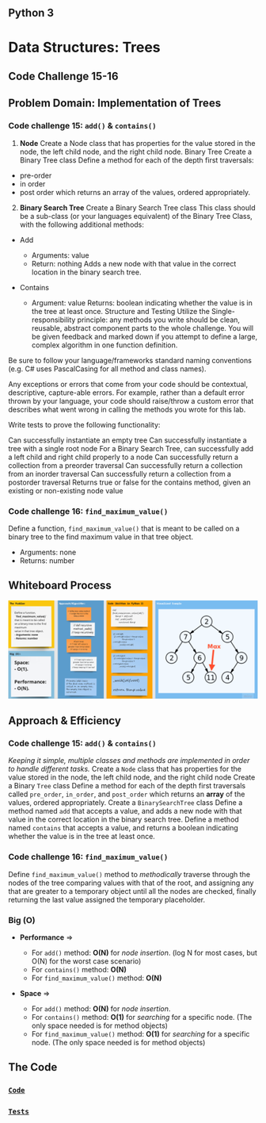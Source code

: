## Python 3

# **Data Structures: Trees**

## Code Challenge 15-16

## Problem Domain: Implementation of Trees

### Code challenge 15: **`add()`** & **`contains()`**

1. **Node**
Create a Node class that has properties for the value stored in the node, the left child node, and the right child node.
Binary Tree
Create a Binary Tree class
Define a method for each of the depth first traversals:
- pre-order
- in order
- post order which returns an array of the values, ordered appropriately.

2. **Binary Search Tree**
Create a Binary Search Tree class
This class should be a sub-class (or your languages equivalent) of the Binary Tree Class, with the following additional methods:
- Add
   - Arguments: value
   - Return: nothing
   Adds a new node with that value in the correct location in the binary search tree. 

- Contains
  - Argument: value
  Returns: boolean indicating whether the value is in the tree at least once.
  Structure and Testing
  Utilize the Single-responsibility principle: any methods you write should be clean, reusable, abstract component parts to the whole challenge. You will be given feedback and marked down if you attempt to define a large, complex algorithm in one function definition.

Be sure to follow your language/frameworks standard naming conventions (e.g. C# uses PascalCasing for all method and class names).

Any exceptions or errors that come from your code should be contextual, descriptive, capture-able errors. For example, rather than a default error thrown by your language, your code should raise/throw a custom error that describes what went wrong in calling the methods you wrote for this lab.

Write tests to prove the following functionality:

Can successfully instantiate an empty tree
Can successfully instantiate a tree with a single root node
For a Binary Search Tree, can successfully add a left child and right child properly to a node
Can successfully return a collection from a preorder traversal
Can successfully return a collection from an inorder traversal
Can successfully return a collection from a postorder traversal
Returns true or false for the contains method, given an existing or non-existing node value

### Code challenge 16: **`find_maximum_value()`**

Define a function, `find_maximum_value()` that is meant to be called on a binary tree to the find maximum
value in that tree object.
- Arguments: none
- Returns: number

## Whiteboard Process

![find_max_method](./find_max_value.png)

## Approach & Efficiency

### Code challenge 15: **`add()`** & **`contains()`**

_Keeping it simple, multiple classes and methods are implemented in order to handle different tasks._
Create a `Node` class that has properties for the value stored in the node, the left child node, and the right child node
Create a Binary `Tree` class
Define a method for each of the depth first traversals called `pre_order`, `in_order`, and `post_order`
which returns an **array** of the values, ordered appropriately.
Create a `BinarySearchTree` class
Define a method named `add` that accepts a value, and adds a new node with that value in the correct 
location in the binary search tree.
Define a method named `contains` that accepts a value, and returns a boolean indicating 
whether the value is in the tree at least once.

### Code challenge 16: **`find_maximum_value()`**

Define `find_maximum_value()` method to _methodically_ traverse through the nodes of the tree comparing values
with that of the root, and assigning any that are greater to a temporary object until all the nodes are 
checked, finally returning the last value assigned the temporary placeholder.


### Big (O)

- **Performance** =>
    - For `add()` method: **O(N)** for _node insertion_. (log N for most cases, but O(N) for the worst case scenario)
    - For `contains()` method: **O(N)**
    - For `find_maximum_value()` method: **O(N)**
  

- **Space** => 
    - For `add()` method: **O(N)** for _node insertion_.
    - For `contains()` method: **O(1)** for _searching_ for a specific node. (The only space needed is for method objects)
    - For `find_maximum_value()` method: **O(1)** for _searching_ for a specific node. (The only space needed is for method objects)


[//]: # ( using a *`While`* Loop & *`If-elif-else`* statements)

[//]: # (Keeping it as simple as possible, the floor division &#40;`//`&#41; was used to determine where the middle
of the original/input list is, and compare the key with the item at that index.)

## **The Code**

### [**`Code`**](../../data_structures_py/trees/trees.py)

### [**`Tests`**](../../data_structures_py/trees/test_trees.py)

